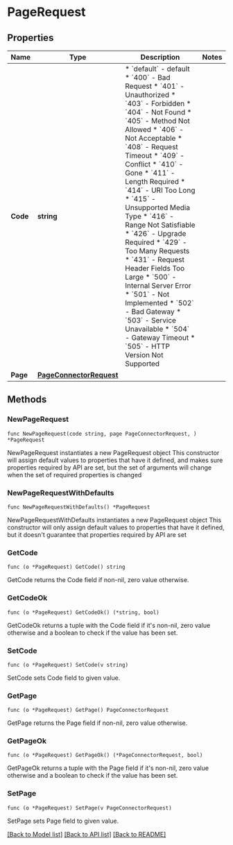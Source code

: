 # PageRequest

## Properties

Name | Type | Description | Notes
------------ | ------------- | ------------- | -------------
**Code** | **string** | * &#x60;default&#x60; - default * &#x60;400&#x60; - Bad Request * &#x60;401&#x60; - Unauthorized * &#x60;403&#x60; - Forbidden * &#x60;404&#x60; - Not Found * &#x60;405&#x60; - Method Not Allowed * &#x60;406&#x60; - Not Acceptable * &#x60;408&#x60; - Request Timeout * &#x60;409&#x60; - Conflict * &#x60;410&#x60; - Gone * &#x60;411&#x60; - Length Required * &#x60;414&#x60; - URI Too Long * &#x60;415&#x60; - Unsupported Media Type * &#x60;416&#x60; - Range Not Satisfiable * &#x60;426&#x60; - Upgrade Required * &#x60;429&#x60; - Too Many Requests * &#x60;431&#x60; - Request Header Fields Too Large * &#x60;500&#x60; - Internal Server Error * &#x60;501&#x60; - Not Implemented * &#x60;502&#x60; - Bad Gateway * &#x60;503&#x60; - Service Unavailable * &#x60;504&#x60; - Gateway Timeout * &#x60;505&#x60; - HTTP Version Not Supported | 
**Page** | [**PageConnectorRequest**](PageConnectorRequest.md) |  | 

## Methods

### NewPageRequest

`func NewPageRequest(code string, page PageConnectorRequest, ) *PageRequest`

NewPageRequest instantiates a new PageRequest object
This constructor will assign default values to properties that have it defined,
and makes sure properties required by API are set, but the set of arguments
will change when the set of required properties is changed

### NewPageRequestWithDefaults

`func NewPageRequestWithDefaults() *PageRequest`

NewPageRequestWithDefaults instantiates a new PageRequest object
This constructor will only assign default values to properties that have it defined,
but it doesn't guarantee that properties required by API are set

### GetCode

`func (o *PageRequest) GetCode() string`

GetCode returns the Code field if non-nil, zero value otherwise.

### GetCodeOk

`func (o *PageRequest) GetCodeOk() (*string, bool)`

GetCodeOk returns a tuple with the Code field if it's non-nil, zero value otherwise
and a boolean to check if the value has been set.

### SetCode

`func (o *PageRequest) SetCode(v string)`

SetCode sets Code field to given value.


### GetPage

`func (o *PageRequest) GetPage() PageConnectorRequest`

GetPage returns the Page field if non-nil, zero value otherwise.

### GetPageOk

`func (o *PageRequest) GetPageOk() (*PageConnectorRequest, bool)`

GetPageOk returns a tuple with the Page field if it's non-nil, zero value otherwise
and a boolean to check if the value has been set.

### SetPage

`func (o *PageRequest) SetPage(v PageConnectorRequest)`

SetPage sets Page field to given value.



[[Back to Model list]](../README.md#documentation-for-models) [[Back to API list]](../README.md#documentation-for-api-endpoints) [[Back to README]](../README.md)


